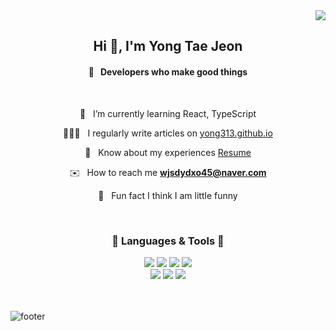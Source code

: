 <div align="right">
    <a href="https://hits.seeyoufarm.com"><img src="https://hits.seeyoufarm.com/api/count/incr/badge.svg?url=https%3A%2F%2Fgithub.com%2Fyong313%2Fhit-counter&count_bg=%23208DEF&title_bg=%23444444&icon=&icon_color=%23E7E7E7&title=hits&edge_flat=false"/></a>
</div>
<h2 align="center">Hi 👋, I'm Yong Tae Jeon</h1>
<h4 align="center">🎉 &nbsp; Developers who make good things</h3>
<br />
<div align="center">
    
  🌱 &nbsp; I’m currently learning React, TypeScript
  
  🧑🏻‍💻 &nbsp;  I regularly write articles on [yong313.github.io](https://yong313.github.io/)
  
  📄 &nbsp; Know about my experiences [Resume](https://injelmi.notion.site/593566a2517742fcbcda36191f9ad36c)
  
  ✉️ &nbsp;  How to reach me **wjsdydxo45@naver.com**
  
  🥸 &nbsp; Fun fact I think I am little funny
  
</div>
<br />
<div align="center">  
  <h3>🔨 Languages & Tools 🔧</h3>
  <a href="#"><img src="https://img.shields.io/badge/React-61dafb?style=flat-square&logo=React&logoColor=white"/></a> 
  <a href="#"><img src="https://img.shields.io/badge/HTML5-e34f26?style=flat-square&logo=HTML5&logoColor=white"/></a>
  <a href="#"><img src="https://img.shields.io/badge/CSS3-1572B6?style=flat-square&logo=CSS3&logoColor=white"/></a> 
  <a href="#"><img src="https://img.shields.io/badge/JavaScript-F7DF1E?style=flat-square&logo=JavaScript&logoColor=white"/></a>
  <br/>
  <a href="#"><img src="https://img.shields.io/badge/Photoshop-31A8FF?style=flat-square&logo=AdobePhotoshop&logoColor=white"/></a>
  <a href="#"><img src="https://img.shields.io/badge/Illustrator-FF9A00?style=flat-square&logo=AdobeIllustrator&logoColor=white"/></a>
  <a href="#"><img src="https://img.shields.io/badge/Figma-F24E1E?style=flat-square&logo=Figma&logoColor=white"/></a>
</div>
<br />
<br />
<!-- 
<div align="center">
  <img src="https://github-readme-stats.vercel.app/api?username=yong313&show_icons=true&count_private=true&hide_border=true" align="center" style="width: 35%" />
  <img src="https://github-readme-stats.vercel.app/api/top-langs/?username=ssinking91&hide_border=true&layout=compact" align="center" style="width: 35%" />
</div>      
-->

![footer](https://capsule-render.vercel.app/api?type=waving&color=gradient&height=100&section=footer)


